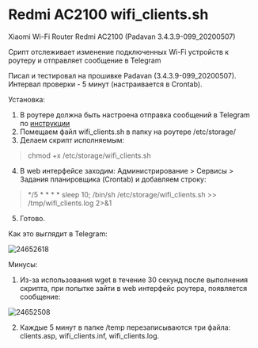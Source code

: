 # Redmi AC2100 wifi_clients.sh
Xiaomi Wi-Fi Router Redmi AC2100 (Padavan 3.4.3.9-099_20200507)

Срипт отслеживает изменение подключенных Wi-Fi устройств к роутеру и отправляет сообщение в Telegram

Писал и тестировал на прошивке Padavan (3.4.3.9-099_20200507). Интервал проверки - 5 минут (настраивается в Crontab).

Установка:
1. В роутере должна быть настроена отправка сообщений в Telegram по [инструкции](https://bitbucket.org/padavan/rt-n56u/wiki/RU/%D0%9E%D1%82%D0%BF%D1%80%D0%B0%D0%B2%D0%BA%D0%B0%20%D1%81%D0%BE%D0%BE%D0%B1%D1%89%D0%B5%D0%BD%D0%B8%D0%B9%20%D0%B2%20Telegram)
2. Помещаем файл wifi_clients.sh в папку на роутере /etc/storage/
3. Делаем скрипт исполняемым:
>chmod +x /etc/storage/wifi_clients.sh
4. В web интерфейсе заходим: Администрирование > Сервисы > Задания планировщика (Crontab) и добавляем строку:
>*/5 * * * * sleep 10; /bin/sh /etc/storage/wifi_clients.sh >> /tmp/wifi_clients.log 2>&1
5. Готово.

Как это выглядит в Telegram:

![24652618](https://user-images.githubusercontent.com/98055908/150415596-c7baff6f-4401-4508-bcaf-5eb7d607ae1d.jpg)

Минусы:
1. Из-за использования wget в течение 30 секунд после выполнения скрипта, при попытке зайти в web интерфейс роутера, появляется сообщение:

![24652508](https://user-images.githubusercontent.com/98055908/150416994-6870a3b4-9b6d-4850-ab2f-fdd3df68f1d6.png)

2. Каждые 5 минут в папке /temp перезаписываются три файла: clients.asp, wifi_clients.inf, wifi_clients.log.
